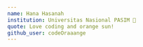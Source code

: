 ```yaml
---
name: Hana Hasanah
institution: Universitas Nasional PASIM 🚩 
quote: Love coding and orange sun!
github_user: codeOraaange
---
```

